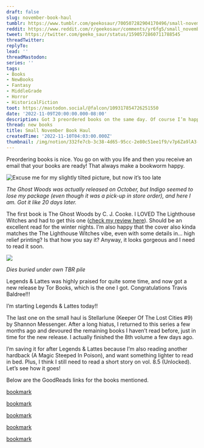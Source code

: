 ```yaml
---
draft: false
slug: november-book-haul
tumblr: https://www.tumblr.com/geekosaur/700507282904170496/small-november-book-haul
reddit: https://www.reddit.com/r/geekosaur/comments/yr6fg5/small_november_book_haul/
tweet: https://twitter.com/geeko_saur/status/1590572860711788545
threadTwitter:
replyTo:
lead: ''
threadMastodon:
series: ''
tags:
- Books
- NewBooks
- Fantasy
- MiddleGrade
- Horror
- HistoricalFiction
toot: https://mastodon.social/@falcon/109317854726251550
date: '2022-11-09T20:00:00.000-08:00'
description: Got 3 preordered books on the same day. Of course I’m happy!!
thread: new books
title: Small November Book Haul
createdTime: '2022-11-10T04:03:00.000Z'
thumbnail: /img/notion/332fe7cb-3c38-4d65-95cc-2e80c51ee1f9/v7p6Za9lA3-1200.jpeg
---
```


Preordering books is nice. You go on with you life and then you receive an email that your books are ready! That always make a bookworm happy.

![Excuse me for my slightly tilted picture, but now it’s too late](/img/notion/332fe7cb-3c38-4d65-95cc-2e80c51ee1f9/bDl8PTQgZn-1200.jpeg)

_The Ghost Woods was actually released on October, but Indigo seemed to lose my package (even though it was a pick-up in store order), and here I am. Got it like 20 days later._

The first book is The Ghost Woods by C. J. Cooke. I LOVED The Lighthouse Witches and had to get this one ([check my review here](https://geekosaur.com/post/the-lighthouse-witches-book-notes/)). Should be an excellent read for the winter nights. I’m also happy that the cover also kinda matches the The Lighthouse Witches vibe, even with some details in… high relief printing? Is that how you say it? Anyway, it looks gorgeous and I need to read it soon.

![](/img/notion/332fe7cb-3c38-4d65-95cc-2e80c51ee1f9/3nFzyyfs67-328.jpeg)

_Dies buried under own TBR pile_

Legends & Lattes was highly praised for quite some time, and now got a new release by Tor Books, which is the one I got. Congratulations Travis Baldree!!!

I’m starting Legends & Lattes today!!

The last one on the small haul is Stellarlune (Keeper Of The Lost Cities #9) by Shannon Messenger. After a long hiatus, I returned to this series a few months ago and devoured the remaining books I haven’t read before, just in time for the new release. I actually finished the 8th volume a few days ago.

I’m saving it for after Legends & Lattes because I’m also reading another hardback (A Magic Steeped In Poison), and want something lighter to read in bed. Plus, I think I still need to read a short story on vol. 8.5 (Unlocked). Let’s see how it goes!

Below are the GoodReads links for the books mentioned.

[bookmark](https://www.goodreads.com/en/book/show/60567943)

[bookmark](https://www.goodreads.com/book/show/60222807-legends-lattes)

[bookmark](https://www.goodreads.com/book/show/40219200-stellarlune?ref=nav_sb_ss_1_11)

[bookmark](https://www.goodreads.com/book/show/57810940-the-lighthouse-witches)

[bookmark](https://geekosaur.com/post/the-lighthouse-witches-book-notes/)